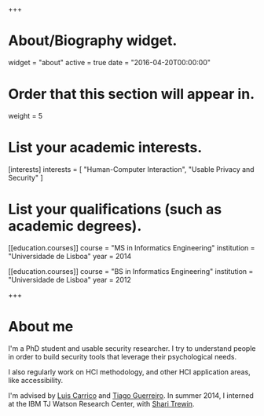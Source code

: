 +++
# About/Biography widget.
widget = "about"
active = true
date = "2016-04-20T00:00:00"

# Order that this section will appear in.
weight = 5

# List your academic interests.
[interests]
  interests = [
    "Human-Computer Interaction",
    "Usable Privacy and Security"
  ]

# List your qualifications (such as academic degrees).
[[education.courses]]
  course = "MS in Informatics Engineering"
  institution = "Universidade de Lisboa"
  year = 2014

[[education.courses]]
  course = "BS in Informatics Engineering"
  institution = "Universidade de Lisboa"
  year = 2012

+++

# About me

I'm a PhD student and usable security researcher. I try to understand people in order to build security tools that leverage their psychological needs.

I also regularly work on HCI methodology, and other HCI application areas, like accessibility. 

I'm advised by [Luis Carrico](https://ciencias.ulisboa.pt/en/perfil/lmcarrico) and [Tiago Guerreiro](https://tjvguerreiro.github.io/). In summer 2014, I interned at the IBM TJ Watson Research Center, with [Shari Trewin](http://researcher.watson.ibm.com/researcher/view.php?person=us-trewin).